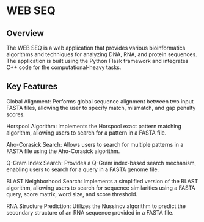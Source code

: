 # WEB SEQ
## Overview
The WEB SEQ is a web application that provides various bioinformatics algorithms and techniques for analyzing DNA, RNA, and protein sequences. The application is built using the Python Flask framework and integrates C++ code for the computational-heavy tasks.

## Key Features

  Global Alignment: Performs global sequence alignment between two input FASTA files, allowing the user to specify match, mismatch, and gap penalty scores.
 
  Horspool Algorithm: Implements the Horspool exact pattern matching algorithm, allowing users to search for a pattern in a FASTA file.

  Aho-Corasick Search: Allows users to search for multiple patterns in a FASTA file using the Aho-Corasick algorithm.

  Q-Gram Index Search: Provides a Q-Gram index-based search mechanism, enabling users to search for a query in a FASTA genome file.

  BLAST Neighborhood Search: Implements a simplified version of the BLAST algorithm, allowing users to search for sequence similarities using a FASTA query, score matrix, word size, and score threshold.

  RNA Structure Prediction: Utilizes the Nussinov algorithm to predict the secondary structure of an RNA sequence provided in a FASTA file.

